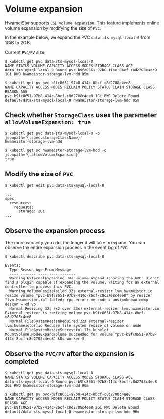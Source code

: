 # Volume expansion

HwameiStor supports `CSI volume expansion`. This feature implements online volume expansion by modifying the size of `PVC`.

In the example below, we expand the PVC `data-sts-mysql-local-0` from 1GiB to 2GiB.

Current `PVC/PV` size:

```console
$ kubectl get pvc data-sts-mysql-local-0
NAME STATUS VOLUME CAPACITY ACCESS MODES STORAGE CLASS AGE
data-sts-mysql-local-0 Bound pvc-b9fc8651-97b8-414c-8bcf-c8d2708c4ee8 1Gi RWO hwameistor-storage-lvm-hdd 85m

$ kubectl get pv pvc-b9fc8651-97b8-414c-8bcf-c8d2708c4ee8
NAME CAPACITY ACCESS MODES RECLAIM POLICY STATUS CLAIM STORAGE CLASS REASON AGE
pvc-b9fc8651-97b8-414c-8bcf-c8d2708c4ee8 1Gi RWO Delete Bound default/data-sts-mysql-local-0 hwameistor-storage-lvm-hdd 85m
```

## Check whether `StorageClass` uses the parameter `allowVolumeExpansion: true`

```console
$ kubectl get pvc data-sts-mysql-local-0 -o jsonpath='{.spec.storageClassName}'
hwameistor-storage-lvm-hdd

$ kubectl get sc hwameistor-storage-lvm-hdd -o jsonpath='{.allowVolumeExpansion}'
true
```

## Modify the size of `PVC`

```console
$ kubectl get edit pvc data-sts-mysql-local-0

...
spec:
  resources:
    requests:
      storage: 2Gi
...
```

## Observe the expansion process

The more capacity you add, the longer it will take to expand. You can observe the entire expansion process in the event log of `PVC`.

```console
$ kubectl describe pvc data-sts-mysql-local-0

Events:
  Type Reason Age From Message
  ---- ------- ---- ---- -------
  Warning ExternalExpanding 34s volume_expand Ignoring the PVC: didn't find a plugin capable of expanding the volume; waiting for an external controller to process this PVC.
  Warning VolumeResizeFailed 33s external-resizer lvm.hwameistor.io resize volume "pvc-b9fc8651-97b8-414c-8bcf-c8d2708c4ee8" by resizer "lvm.hwameistor.io" failed: rpc error: me code = unsionknown comp descan = ed vo
  Normal Resizing 32s (x2 over 33s) external-resizer lvm.hwameistor.io External resizer is resizing volume pvc-b9fc8651-97b8-414c-8bcf-c8d2708c4ee8
  Normal FileSystemResizeRequired 32s external-resizer lvm.hwameistor.io Require file system resize of volume on node
  Normal FileSystemResizeSuccessful 11s kubelet MountVolume.NodeExpandVolume succeeded for volume "pvc-b9fc8651-97b8-414c-8bcf-c8d2708c4ee8" k8s-worker-3
```

## Observe the `PVC/PV` after the expansion is completed

```console
$ kubectl get pvc data-sts-mysql-local-0
NAME STATUS VOLUME CAPACITY ACCESS MODES STORAGE CLASS AGE
data-sts-mysql-local-0 Bound pvc-b9fc8651-97b8-414c-8bcf-c8d2708c4ee8 2Gi RWO hwameistor-storage-lvm-hdd 96m

$ kubectl get pv pvc-b9fc8651-97b8-414c-8bcf-c8d2708c4ee8
NAME CAPACITY ACCESS MODES RECLAIM POLICY STATUS CLAIM STORAGE CLASS REASON AGE
pvc-b9fc8651-97b8-414c-8bcf-c8d2708c4ee8 2Gi RWO Delete Bound default/data-sts-mysql-local-0 hwameistor-storage-lvm-hdd 96m
```